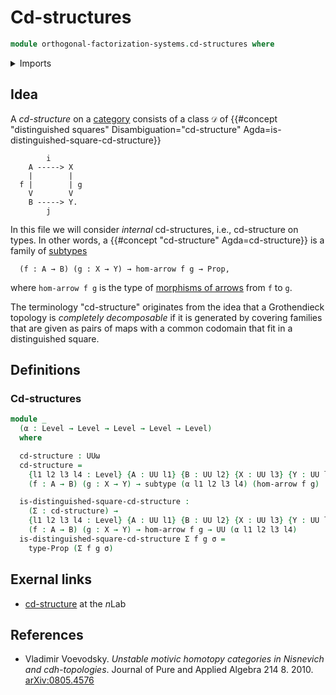 # Cd-structures

```agda
module orthogonal-factorization-systems.cd-structures where
```

<details><summary>Imports</summary>

```agda
open import foundation.morphisms-arrows
open import foundation.propositions
open import foundation.subtypes
open import foundation.universe-levels
```

</details>

## Idea

A _cd-structure_ on a [category](category-theory.categories.md) consists of a
class `𝒟` of
{{#concept "distinguished squares" Disambiguation="cd-structure" Agda=is-distinguished-square-cd-structure}}

```text
        i
    A -----> X
    |        |
  f |        | g
    V        V
    B -----> Y.
        j
```

In this file we will consider _internal_ cd-structures, i.e., cd-structure on
types. In other words, a {{#concept "cd-structure" Agda=cd-structure}} is a
family of [subtypes](foundation-core.subtypes.md)

```text
  (f : A → B) (g : X → Y) → hom-arrow f g → Prop,
```

where `hom-arrow f g` is the type of
[morphisms of arrows](foundation.morphisms-arrows.md) from `f` to `g`.

The terminology "cd-structure" originates from the idea that a Grothendieck
topology is _completely decomposable_ if it is generated by covering families
that are given as pairs of maps with a common codomain that fit in a
distinguished square.

## Definitions

### Cd-structures

```agda
module _
  (α : Level → Level → Level → Level → Level)
  where

  cd-structure : UUω
  cd-structure =
    {l1 l2 l3 l4 : Level} {A : UU l1} {B : UU l2} {X : UU l3} {Y : UU l4} →
    (f : A → B) (g : X → Y) → subtype (α l1 l2 l3 l4) (hom-arrow f g)

  is-distinguished-square-cd-structure :
    (Σ : cd-structure) →
    {l1 l2 l3 l4 : Level} {A : UU l1} {B : UU l2} {X : UU l3} {Y : UU l4} →
    (f : A → B) (g : X → Y) → hom-arrow f g → UU (α l1 l2 l3 l4)
  is-distinguished-square-cd-structure Σ f g σ =
    type-Prop (Σ f g σ)
```

## Exernal links

- [cd-structure](https://ncatlab.org/nlab/show/cd-structure) at the $n$Lab

## References

- Vladimir Voevodsky. _Unstable motivic homotopy categories in Nisnevich and
  cdh-topologies_. Journal of Pure and Applied Algebra 214 8. 2010.
  [arXiv:0805.4576](https://arxiv.org/abs/0805.4576)
